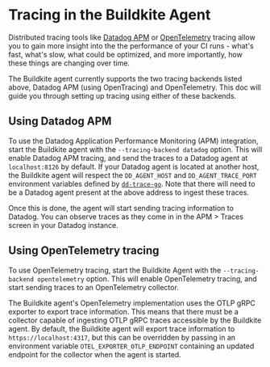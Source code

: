 # Tracing in the Buildkite Agent

Distributed tracing tools like [Datadog APM](https://www.datadoghq.com/product/apm/) or [OpenTelemetry](https://opentelemetry.io/) tracing allow you to gain more insight into the the performance of your CI runs - what's fast, what's slow, what could be optimized, and more importantly, how these things are changing over time.

The Buildkite agent currently supports the two tracing backends listed above, Datadog APM (using OpenTracing) and OpenTelemetry. This doc will guide you through setting up tracing using either of these backends.

## Using Datadog APM

To use the Datadog Application Performance Monitoring (APM) integration, start the Buildkite agent with the `--tracing-backend datadog` option. This will enable Datadog APM tracing, and send the traces to a Datadog agent at `localhost:8126` by default. If your Datadog agent is located at another host, the Buildkite agent will respect the `DD_AGENT_HOST` and `DD_AGENT_TRACE_PORT` environment variables defined by [`dd-trace-go`](https://docs.datadoghq.com/tracing/setup_overview/setup/go/?tab=containers). Note that there will need to be a Datadog agent present at the above address to ingest these traces.

Once this is done, the agent will start sending tracing information to Datadog. You can observe traces as they come in in the APM > Traces screen in your Datadog instance.

## Using OpenTelemetry tracing

To use OpenTelemetry tracing, start the Buildkite Agent with the `--tracing-backend opentelemetry` option. This will enable OpenTelemetry tracing, and start sending traces to an OpenTelemetry collector.

The Buildkite agent's OpenTelemetry implementation uses the OTLP gRPC exporter to export trace information. This means that there must be a collector capable of ingesting OTLP gRPC traces accessible by the Buildkite agent. By default, the Buildkite agent will export trace information to `https://localhost:4317`, but this can be overridden by passing in an environment variable `OTEL_EXPORTER_OTLP_ENDPOINT` containing an updated endpoint for the collector when the agent is started.
